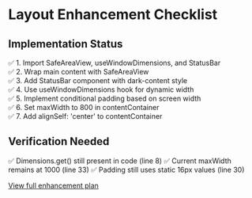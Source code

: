 # Layout Enhancement Checklist

## Implementation Status

✅ 1. Import SafeAreaView, useWindowDimensions, and StatusBar  
✅ 2. Wrap main content with SafeAreaView  
✅ 3. Add StatusBar component with dark-content style  
✅ 4. Use useWindowDimensions hook for dynamic width  
✅ 5. Implement conditional padding based on screen width  
✅ 6. Set maxWidth to 800 in contentContainer  
✅ 7. Add alignSelf: 'center' to contentContainer

## Verification Needed

✅ Dimensions.get() still present in code (line 8)
✅ Current maxWidth remains at 1000 (line 33)
✅ Padding still uses static 16px values (line 30)

[View full enhancement plan](./enhancement_plan.md)
